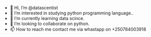 - 👋 Hi, I’m @datascentist
- 👀 I’m interested in studying python programming language..
- 🌱 I’m currently learning data scince.
- 💞️ I’m looking to collaborate on python.
- 📫 How to reach me contact me via whastapp on +250784003918


